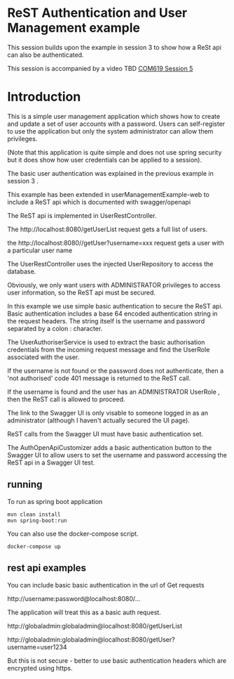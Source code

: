 
# ReST Authentication and User Management example

This session builds upon the example in session 3 to show how a ReSt api can also be authenticated.

This session is accompanied by a video TBD [COM619 Session 5](xxxx)

# Introduction

This is a simple user management application which shows how to create and update a set of user accounts with a password.
Users can self-register to use the application but only the system administrator can allow them privileges.

(Note that this application is quite simple and does not use spring security but it does show how user credentials can be applied to a session).

The basic user authentication was explained in the previous example in session 3 .

This example has been extended in userManagementExample-web to include a ReST api which is documented with swagger/openapi 

The ReST api is implemented in UserRestController. 

The http://localhost:8080/getUserList request gets a full list of users.

the http://localhost:8080//getUser?username=xxx request gets a user with a particular user name

The UserRestController uses the injected UserRepository to access the database.

Obviously, we only want users with ADMINISTRATOR privileges to access user information, so the ReST api must be secured. 

In this example we use simple basic authentication to secure the ReST api.
Basic authentication includes a base 64 encoded authentication string in the request headers.
The string itself is the username and password separated by a colon : character. 

The UserAuthoriserService is used to extract the basic authorisation credentials from the incoming request message and find the UserRole associated with the user.

If the username is not found or the password does not authenticate, then a 'not authorised' code 401 message is returned to the ReST call. 

If the username is found and the user has an ADMINISTRATOR UserRole , then the ReST call is allowed to proceed. 

The link to the Swagger UI is only visable to someone logged in as an administrator (although I haven't actually secured the UI page).

ReST calls from the Swagger UI must have basic authentication set.

The AuthOpenApiCustomizer adds a basic authentication button to the Swagger UI to allow users to set the username and password accessing the ReST api in a Swagger UI test. 



## running 

To run as spring boot application 

```
mvn clean install
mvn spring-boot:run
```

You can also use the docker-compose script.

```
docker-compose up
```

## rest api examples

You can include basic basic authentication in the url of Get requests 

http://username:password@localhost:8080/...

The application will treat this as a basic auth request.

http://globaladmin:globaladmin@localhost:8080/getUserList

http://globaladmin:globaladmin@localhost:8080/getUser?username=user1234

But this is  not secure - better to use basic authentication headers which are encrypted using https.


